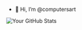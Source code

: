 - 👋 Hi, I’m @computersart

![Your GitHub Stats](https://github-readme-stats.vercel.app/api?username=computersart&show_icons=true&theme=radical)

<!---
computersart/computersart is a ✨ special ✨ repository because its `README.md` (this file) appears on your GitHub profile.
You can click the Preview link to take a look at your changes.
--->
